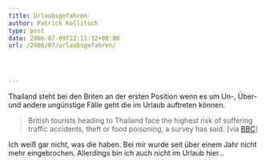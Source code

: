 ```yaml
---
title: Urlaubsgefahren
author: Patrick Kollitsch
type: post
date: 2006-07-09T22:11:32+00:00
url: /2006/07/urlaubsgefahren/




---
```

Thailand steht bei den Briten an der ersten Position wenn es um Un-, &Uuml;ber- und andere ung&uuml;nstige F&auml;lle geht die im Urlaub auftreten k&ouml;nnen.

> British tourists heading to Thailand face the highest risk of suffering traffic accidents, theft or food poisoning, a survey has said. [via [BBC][1]]

Ich wei&szlig; gar nicht, was die haben. Bei mir wurde seit &uuml;ber einem Jahr nicht mehr eingebrochen. Allerdings bin ich auch nicht im Urlaub hier&#8230;

 [1]: http://news.bbc.co.uk/2/hi/uk_news/5163754.stm